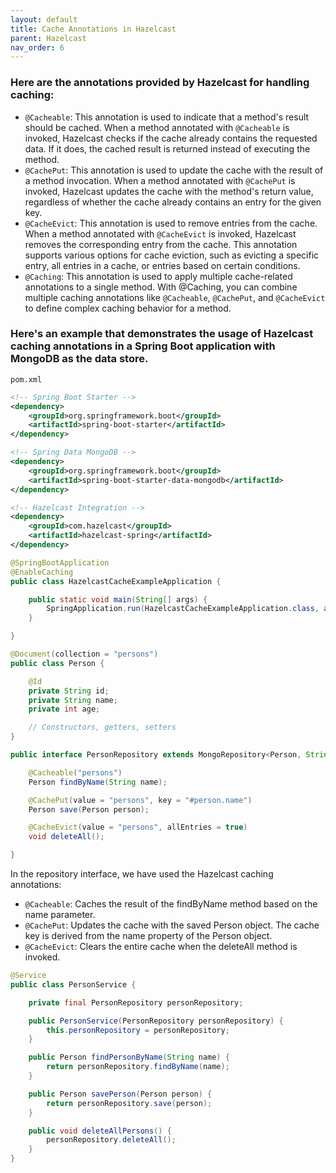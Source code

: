 ```yaml
---
layout: default
title: Cache Annotations in Hazelcast
parent: Hazelcast
nav_order: 6
---
```

### Here are the annotations provided by Hazelcast for handling caching:

* `@Cacheable`: This annotation is used to indicate that a method's result should be cached. When a method annotated with `@Cacheable` is invoked, Hazelcast checks if the cache already contains the requested data. If it does, the cached result is returned instead of executing the method.
* `@CachePut`: This annotation is used to update the cache with the result of a method invocation. When a method annotated with `@CachePut` is invoked, Hazelcast updates the cache with the method's return value, regardless of whether the cache already contains an entry for the given key.
* `@CacheEvict`: This annotation is used to remove entries from the cache. When a method annotated with `@CacheEvict` is invoked, Hazelcast removes the corresponding entry from the cache. This annotation supports various options for cache eviction, such as evicting a specific entry, all entries in a cache, or entries based on certain conditions.
* `@Caching`: This annotation is used to apply multiple cache-related annotations to a single method. With @Caching, you can combine multiple caching annotations like `@Cacheable`, `@CachePut`, and `@CacheEvict` to define complex caching behavior for a method.

### Here's an example that demonstrates the usage of Hazelcast caching annotations in a Spring Boot application with MongoDB as the data store.
`pom.xml`
```xml
<!-- Spring Boot Starter -->
<dependency>
    <groupId>org.springframework.boot</groupId>
    <artifactId>spring-boot-starter</artifactId>
</dependency>

<!-- Spring Data MongoDB -->
<dependency>
    <groupId>org.springframework.boot</groupId>
    <artifactId>spring-boot-starter-data-mongodb</artifactId>
</dependency>

<!-- Hazelcast Integration -->
<dependency>
    <groupId>com.hazelcast</groupId>
    <artifactId>hazelcast-spring</artifactId>
</dependency>
```
```java
@SpringBootApplication
@EnableCaching
public class HazelcastCacheExampleApplication {

    public static void main(String[] args) {
        SpringApplication.run(HazelcastCacheExampleApplication.class, args);
    }

}
```
```java
@Document(collection = "persons")
public class Person {

    @Id
    private String id;
    private String name;
    private int age;

    // Constructors, getters, setters
}
```
```java
public interface PersonRepository extends MongoRepository<Person, String> {

    @Cacheable("persons")
    Person findByName(String name);

    @CachePut(value = "persons", key = "#person.name")
    Person save(Person person);

    @CacheEvict(value = "persons", allEntries = true)
    void deleteAll();

}
```
In the repository interface, we have used the Hazelcast caching annotations:
* `@Cacheable`: Caches the result of the findByName method based on the name parameter.
* `@CachePut`: Updates the cache with the saved Person object. The cache key is derived from the name property of the Person object.
* `@CacheEvict`: Clears the entire cache when the deleteAll method is invoked.

```java
@Service
public class PersonService {

    private final PersonRepository personRepository;

    public PersonService(PersonRepository personRepository) {
        this.personRepository = personRepository;
    }

    public Person findPersonByName(String name) {
        return personRepository.findByName(name);
    }

    public Person savePerson(Person person) {
        return personRepository.save(person);
    }

    public void deleteAllPersons() {
        personRepository.deleteAll();
    }
}
```